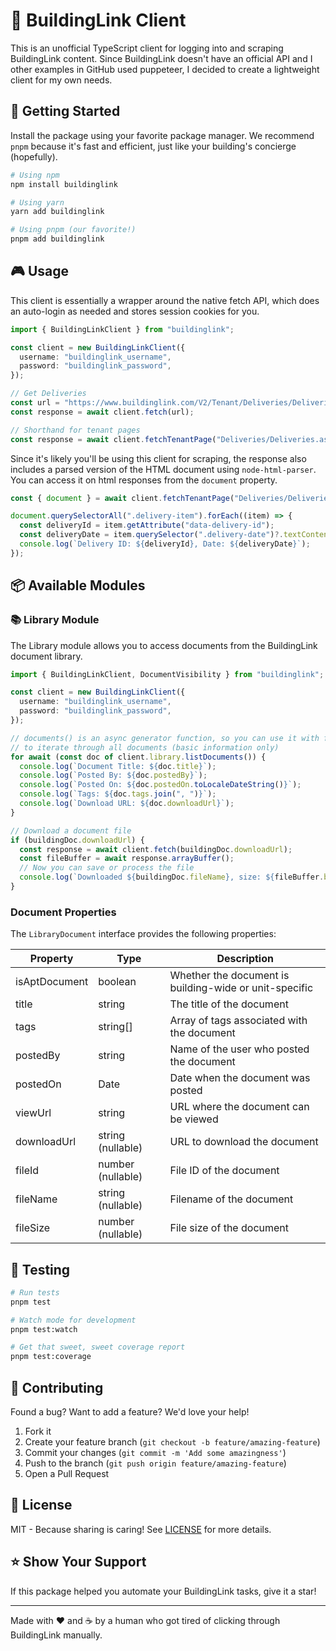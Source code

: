 # 🏢 BuildingLink Client

This is an unofficial TypeScript client for logging into and scraping BuildingLink content. Since BuildingLink doesn't have an official API and I other examples in GitHub used puppeteer, I decided to create a lightweight client for my own needs.

## 🚀 Getting Started

Install the package using your favorite package manager. We recommend `pnpm` because it's fast and efficient, just like your building's concierge (hopefully).

```bash
# Using npm
npm install buildinglink

# Using yarn
yarn add buildinglink

# Using pnpm (our favorite!)
pnpm add buildinglink
```

## 🎮 Usage

This client is essentially a wrapper around the native fetch API, which does an auto-login as needed and stores session cookies for you.

```typescript
import { BuildingLinkClient } from "buildinglink";

const client = new BuildingLinkClient({
  username: "buildinglink_username",
  password: "buildinglink_password",
});

// Get Deliveries
const url = "https://www.buildinglink.com/V2/Tenant/Deliveries/Deliveries.aspx";
const response = await client.fetch(url);

// Shorthand for tenant pages
const response = await client.fetchTenantPage("Deliveries/Deliveries.aspx");
```

Since it's likely you'll be using this client for scraping, the response also includes a parsed version of the HTML document using `node-html-parser`. You can access it on html responses from the `document` property.

```typescript
const { document } = await client.fetchTenantPage("Deliveries/Deliveries.aspx");

document.querySelectorAll(".delivery-item").forEach((item) => {
  const deliveryId = item.getAttribute("data-delivery-id");
  const deliveryDate = item.querySelector(".delivery-date")?.textContent;
  console.log(`Delivery ID: ${deliveryId}, Date: ${deliveryDate}`);
});
```

## 📦 Available Modules

### 📚 Library Module

The Library module allows you to access documents from the BuildingLink document library.

```typescript
import { BuildingLinkClient, DocumentVisibility } from "buildinglink";

const client = new BuildingLinkClient({
  username: "buildinglink_username",
  password: "buildinglink_password",
});

// documents() is an async generator function, so you can use it with for await
// to iterate through all documents (basic information only)
for await (const doc of client.library.listDocuments()) {
  console.log(`Document Title: ${doc.title}`);
  console.log(`Posted By: ${doc.postedBy}`);
  console.log(`Posted On: ${doc.postedOn.toLocaleDateString()}`);
  console.log(`Tags: ${doc.tags.join(", ")}`);
  console.log(`Download URL: ${doc.downloadUrl}`);
}

// Download a document file
if (buildingDoc.downloadUrl) {
  const response = await client.fetch(buildingDoc.downloadUrl);
  const fileBuffer = await response.arrayBuffer();
  // Now you can save or process the file
  console.log(`Downloaded ${buildingDoc.fileName}, size: ${fileBuffer.byteLength} bytes`);
}
```

### Document Properties

The `LibraryDocument` interface provides the following properties:

| Property      | Type              | Description                                            |
| ------------- | ----------------- | ------------------------------------------------------ |
| isAptDocument | boolean           | Whether the document is building-wide or unit-specific |
| title         | string            | The title of the document                              |
| tags          | string[]          | Array of tags associated with the document             |
| postedBy      | string            | Name of the user who posted the document               |
| postedOn      | Date              | Date when the document was posted                      |
| viewUrl       | string            | URL where the document can be viewed                   |
| downloadUrl   | string (nullable) | URL to download the document                           |
| fileId        | number (nullable) | File ID of the document                                |
| fileName      | string (nullable) | Filename of the document                               |
| fileSize      | number (nullable) | File size of the document                              |

## 🧪 Testing

```bash
# Run tests
pnpm test

# Watch mode for development
pnpm test:watch

# Get that sweet, sweet coverage report
pnpm test:coverage
```

## 🤝 Contributing

Found a bug? Want to add a feature? We'd love your help!

1. Fork it
2. Create your feature branch (`git checkout -b feature/amazing-feature`)
3. Commit your changes (`git commit -m 'Add some amazingness'`)
4. Push to the branch (`git push origin feature/amazing-feature`)
5. Open a Pull Request

## 📝 License

MIT - Because sharing is caring! See [LICENSE](LICENSE) for more details.

## ⭐️ Show Your Support

If this package helped you automate your BuildingLink tasks, give it a star!

---

Made with ❤️ and ☕️ by a human who got tired of clicking through BuildingLink manually.
